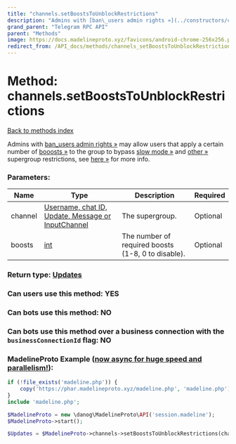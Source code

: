 ```yaml
---
title: "channels.setBoostsToUnblockRestrictions"
description: "Admins with [ban\_users admin rights »](../constructors/chatAdminRights.html) may allow users that apply a certain number of [booosts »](https://core.telegram.org/api/boost) to the group to bypass [slow mode »](../methods/channels.toggleSlowMode.html) and [other »](https://core.telegram.org/api/rights#default-rights) supergroup restrictions, see [here »](https://core.telegram.org/api/boost#bypass-slowmode-and-chat-restrictions) for more info."
grand_parent: "Telegram RPC API"
parent: "Methods"
image: https://docs.madelineproto.xyz/favicons/android-chrome-256x256.png
redirect_from: /API_docs/methods/channels_setBoostsToUnblockRestrictions.html
---
```

# Method: channels.setBoostsToUnblockRestrictions
[Back to methods index](index.html)



Admins with [ban\_users admin rights »](../constructors/chatAdminRights.html) may allow users that apply a certain number of [booosts »](https://core.telegram.org/api/boost) to the group to bypass [slow mode »](../methods/channels.toggleSlowMode.html) and [other »](https://core.telegram.org/api/rights#default-rights) supergroup restrictions, see [here »](https://core.telegram.org/api/boost#bypass-slowmode-and-chat-restrictions) for more info.

### Parameters:

| Name     |    Type       | Description | Required |
|----------|---------------|-------------|----------|
|channel|[Username, chat ID, Update, Message or InputChannel](/API_docs/types/InputChannel.html) | The supergroup. | Optional|
|boosts|[int](/API_docs/types/int.html) | The number of required boosts (1-8, 0 to disable). | Optional|


### Return type: [Updates](/API_docs/types/Updates.html)

### Can users use this method: **YES**


### Can bots use this method: **NO**


### Can bots use this method over a business connection with the `businessConnectionId` flag: **NO**


### MadelineProto Example ([now async for huge speed and parallelism!](https://docs.madelineproto.xyz/docs/ASYNC.html)):


```php
if (!file_exists('madeline.php')) {
    copy('https://phar.madelineproto.xyz/madeline.php', 'madeline.php');
}
include 'madeline.php';

$MadelineProto = new \danog\MadelineProto\API('session.madeline');
$MadelineProto->start();

$Updates = $MadelineProto->channels->setBoostsToUnblockRestrictions(channel: $InputChannel, boosts: $int, );
```

